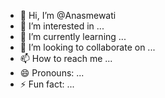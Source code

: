 - 👋 Hi, I’m @Anasmewati
- 👀 I’m interested in ...
- 🌱 I’m currently learning ...
- 💞️ I’m looking to collaborate on ...
- 📫 How to reach me ...
- 😄 Pronouns: ...
- ⚡ Fun fact: ...

<!---
Anasmewati/Anasmewati is a ✨ special ✨ repository because its `README.md` (this file) appears on your GitHub profile.
You can click the Preview link to take a look at your changes.
--->
